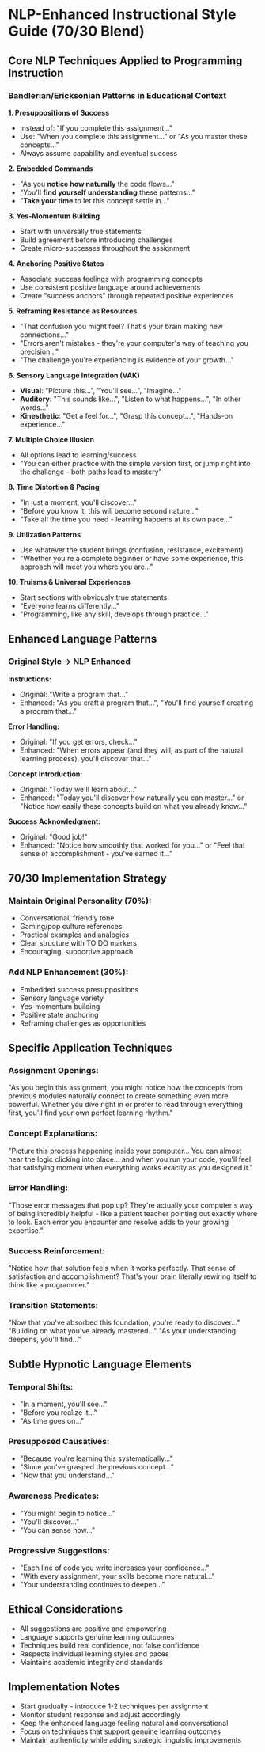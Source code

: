 # NLP-Enhanced Instructional Style Guide (70/30 Blend)

## Core NLP Techniques Applied to Programming Instruction

### Bandlerian/Ericksonian Patterns in Educational Context

**1. Presuppositions of Success**
- Instead of: "If you complete this assignment..."
- Use: "When you complete this assignment..." or "As you master these concepts..."
- Always assume capability and eventual success

**2. Embedded Commands** 
- "As you **notice how naturally** the code flows..."
- "You'll **find yourself understanding** these patterns..."
- "**Take your time** to let this concept settle in..."

**3. Yes-Momentum Building**
- Start with universally true statements
- Build agreement before introducing challenges
- Create micro-successes throughout the assignment

**4. Anchoring Positive States**
- Associate success feelings with programming concepts
- Use consistent positive language around achievements
- Create "success anchors" through repeated positive experiences

**5. Reframing Resistance as Resources**
- "That confusion you might feel? That's your brain making new connections..."
- "Errors aren't mistakes - they're your computer's way of teaching you precision..."
- "The challenge you're experiencing is evidence of your growth..."

**6. Sensory Language Integration (VAK)**
- **Visual**: "Picture this...", "You'll see...", "Imagine..."
- **Auditory**: "This sounds like...", "Listen to what happens...", "In other words..."
- **Kinesthetic**: "Get a feel for...", "Grasp this concept...", "Hands-on experience..."

**7. Multiple Choice Illusion**
- All options lead to learning/success
- "You can either practice with the simple version first, or jump right into the challenge - both paths lead to mastery"

**8. Time Distortion & Pacing**
- "In just a moment, you'll discover..."
- "Before you know it, this will become second nature..."
- "Take all the time you need - learning happens at its own pace..."

**9. Utilization Patterns**
- Use whatever the student brings (confusion, resistance, excitement)
- "Whether you're a complete beginner or have some experience, this approach will meet you where you are..."

**10. Truisms & Universal Experiences**
- Start sections with obviously true statements
- "Everyone learns differently..." 
- "Programming, like any skill, develops through practice..."

## Enhanced Language Patterns

### Original Style → NLP Enhanced

**Instructions:**
- Original: "Write a program that..."
- Enhanced: "As you craft a program that...", "You'll find yourself creating a program that..."

**Error Handling:**
- Original: "If you get errors, check..."
- Enhanced: "When errors appear (and they will, as part of the natural learning process), you'll discover that..."

**Concept Introduction:**
- Original: "Today we'll learn about..."
- Enhanced: "Today you'll discover how naturally you can master..." or "Notice how easily these concepts build on what you already know..."

**Success Acknowledgment:**
- Original: "Good job!"
- Enhanced: "Notice how smoothly that worked for you..." or "Feel that sense of accomplishment - you've earned it..."

## 70/30 Implementation Strategy

### Maintain Original Personality (70%):
- Conversational, friendly tone
- Gaming/pop culture references  
- Practical examples and analogies
- Clear structure with TO DO markers
- Encouraging, supportive approach

### Add NLP Enhancement (30%):
- Embedded success presuppositions
- Sensory language variety
- Yes-momentum building
- Positive state anchoring
- Reframing challenges as opportunities

## Specific Application Techniques

### Assignment Openings:
"As you begin this assignment, you might notice how the concepts from previous modules naturally connect to create something even more powerful. Whether you dive right in or prefer to read through everything first, you'll find your own perfect learning rhythm."

### Concept Explanations:
"Picture this process happening inside your computer... You can almost hear the logic clicking into place... and when you run your code, you'll feel that satisfying moment when everything works exactly as you designed it."

### Error Handling:
"Those error messages that pop up? They're actually your computer's way of being incredibly helpful - like a patient teacher pointing out exactly where to look. Each error you encounter and resolve adds to your growing expertise."

### Success Reinforcement:
"Notice how that solution feels when it works perfectly. That sense of satisfaction and accomplishment? That's your brain literally rewiring itself to think like a programmer."

### Transition Statements:
"Now that you've absorbed this foundation, you're ready to discover..." 
"Building on what you've already mastered..."
"As your understanding deepens, you'll find..."

## Subtle Hypnotic Language Elements

### Temporal Shifts:
- "In a moment, you'll see..."
- "Before you realize it..."
- "As time goes on..."

### Presupposed Causatives:
- "Because you're learning this systematically..."
- "Since you've grasped the previous concept..."
- "Now that you understand..."

### Awareness Predicates:
- "You might begin to notice..."
- "You'll discover..."
- "You can sense how..."

### Progressive Suggestions:
- "Each line of code you write increases your confidence..."
- "With every assignment, your skills become more natural..."
- "Your understanding continues to deepen..."

## Ethical Considerations

- All suggestions are positive and empowering
- Language supports genuine learning outcomes
- Techniques build real confidence, not false confidence
- Respects individual learning styles and paces
- Maintains academic integrity and standards

## Implementation Notes

- Start gradually - introduce 1-2 techniques per assignment
- Monitor student response and adjust accordingly
- Keep the enhanced language feeling natural and conversational
- Focus on techniques that support genuine learning outcomes
- Maintain authenticity while adding strategic linguistic improvements